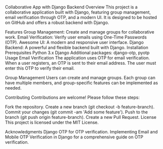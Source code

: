 Collaborative App with Django Backend
Overview
This project is a collaborative application built with Django, featuring group management, email verification through OTP, and a modern UI. It is designed to be hosted on GitHub and offers a robust backend with Django.

Features
Group Management: Create and manage groups for collaborative work.
Email Verification: Verify user emails using One-Time Passwords (OTP).
Awesome UI: A modern and responsive user interface.
Django Backend: A powerful and flexible backend built with Django.
Installation
Prerequisites
Python 3.x
Django
Additional packages: django-otp, pyotp
Usage
Email Verification
The application uses OTP for email verification. When a user registers, an OTP is sent to their email address. The user must enter this OTP to verify their email.

Group Management
Users can create and manage groups. Each group can have multiple members, and group-specific features can be implemented as needed.

Contributing
Contributions are welcome! Please follow these steps:

Fork the repository.
Create a new branch (git checkout -b feature-branch).
Commit your changes (git commit -am 'Add some feature').
Push to the branch (git push origin feature-branch).
Create a new Pull Request.
License
This project is licensed under the MIT License.

Acknowledgments
Django OTP for OTP verification.
Implementing Email and Mobile OTP Verification in Django for a comprehensive guide on OTP verification.
